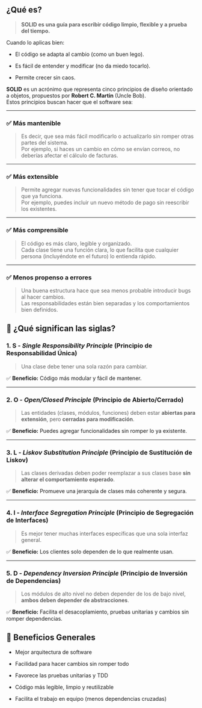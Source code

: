 ## ¿Qué es?

> **SOLID es una guía para escribir código limpio, flexible y a prueba del tiempo.**

Cuando lo aplicas bien:

- El código se adapta al cambio (como un buen lego).
    
- Es fácil de entender y modificar (no da miedo tocarlo).
    
- Permite crecer sin caos.

**SOLID** es un acrónimo que representa cinco principios de diseño orientado a objetos, propuestos por **Robert C. Martin** (Uncle Bob).  
Estos principios buscan hacer que el software sea:

---

### ✅ **Más mantenible**

> Es decir, que sea más fácil modificarlo o actualizarlo sin romper otras partes del sistema.  
> Por ejemplo, si haces un cambio en cómo se envían correos, no deberías afectar el cálculo de facturas.

---

### ✅ **Más extensible**

> Permite agregar nuevas funcionalidades sin tener que tocar el código que ya funciona.  
> Por ejemplo, puedes incluir un nuevo método de pago sin reescribir los existentes.

---

### ✅ **Más comprensible**

> El código es más claro, legible y organizado.  
> Cada clase tiene una función clara, lo que facilita que cualquier persona (incluyéndote en el futuro) lo entienda rápido.

---

### ✅ **Menos propenso a errores**

> Una buena estructura hace que sea menos probable introducir bugs al hacer cambios.  
> Las responsabilidades están bien separadas y los comportamientos bien definidos.


## 🧩 ¿Qué significan las siglas?

### 1. **S** - _Single Responsibility Principle_ (Principio de Responsabilidad Única)

> Una clase debe tener una sola razón para cambiar.

✅ **Beneficio:** Código más modular y fácil de mantener.

---

### 2. **O** - _Open/Closed Principle_ (Principio de Abierto/Cerrado)

> Las entidades (clases, módulos, funciones) deben estar **abiertas para extensión**, pero **cerradas para modificación**.

✅ **Beneficio:** Puedes agregar funcionalidades sin romper lo ya existente.

---

### 3. **L** - _Liskov Substitution Principle_ (Principio de Sustitución de Liskov)

> Las clases derivadas deben poder reemplazar a sus clases base **sin alterar el comportamiento esperado**.

✅ **Beneficio:** Promueve una jerarquía de clases más coherente y segura.

---

### 4. **I** - _Interface Segregation Principle_ (Principio de Segregación de Interfaces)

> Es mejor tener muchas interfaces específicas que una sola interfaz general.

✅ **Beneficio:** Los clientes solo dependen de lo que realmente usan.

---

### 5. **D** - _Dependency Inversion Principle_ (Principio de Inversión de Dependencias)

> Los módulos de alto nivel no deben depender de los de bajo nivel, **ambos deben depender de abstracciones**.

✅ **Beneficio:** Facilita el desacoplamiento, pruebas unitarias y cambios sin romper dependencias.

## 🎯 Beneficios Generales

- Mejor arquitectura de software
    
- Facilidad para hacer cambios sin romper todo
    
- Favorece las pruebas unitarias y TDD
    
- Código más legible, limpio y reutilizable
    
- Facilita el trabajo en equipo (menos dependencias cruzadas)